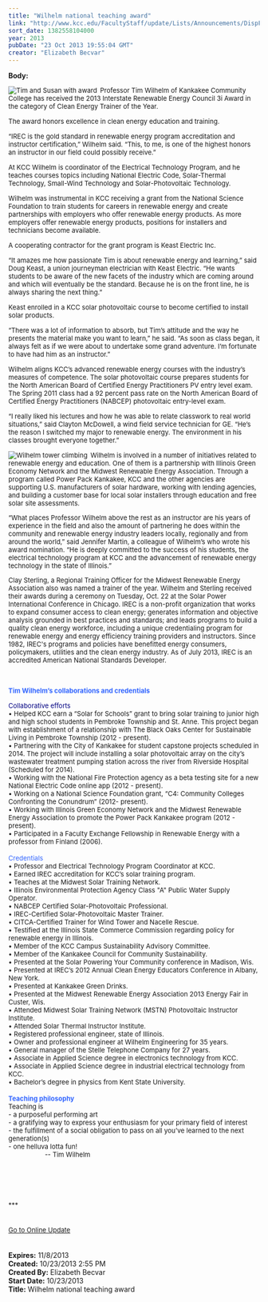 ```yaml
---
title: "Wilhelm national teaching award"
link: "http://www.kcc.edu/FacultyStaff/update/Lists/Announcements/DispForm.aspx?ID=1297"
sort_date: 1382558104000
year: 2013
pubDate: "23 Oct 2013 19:55:04 GMT"
creator: "Elizabeth Becvar"
---
```


<div><b>Body:</b> <div class="ExternalClass0DCB2B34ACB842389E8A4C2572F3EB2A">
<div><font size="2">
<div style="float:left;margin-right:6px"><img alt="Tim and Susan with award" src="/FacultyStaff/update/PublishingImages/Tim_and_Susan_Wilhelm.jpg" /></div>
<p>Professor Tim Wilhelm of Kankakee Community College has received the 2013 Interstate Renewable Energy Council 3i Award in the category of Clean Energy Trainer of the Year.</p>
<p></font><font size="2">The award honors excellence in clean energy education and training.</font></p>
<p><font size="2">“IREC is the gold standard in renewable energy program accreditation and instructor certification,” Wilhelm said. “This, to me, is one of the highest honors an instructor in our field could possibly receive.”</font></p>
<p><font size="2">At KCC Wilhelm is coordinator of the Electrical Technology Program, and he teaches courses topics including National Electric Code, Solar-Thermal Technology, Small-Wind Technology and Solar-Photovoltaic Technology.</font></p>
<p><font size="2">Wilhelm was instrumental in KCC receiving a grant from the National Science Foundation to train students for careers in renewable energy and create partnerships with employers who offer renewable energy products. As more employers offer renewable energy products, positions for installers and technicians become available.</font></p>
<p><font size="2">A cooperating contractor for the grant program is Keast Electric Inc.</font></p>
<p><font size="2">“It amazes me how passionate Tim is about renewable energy and learning,” said Doug Keast, a union journeyman electrician with Keast Electric. “He wants students to be aware of the new facets of the industry which are coming around and which will eventually be the standard. Because he is on the front line, he is always sharing the next thing.”</font></p>
<p><font size="2">Keast enrolled in a KCC solar photovoltaic course to become certified to install solar products.</font></p>
<p><font size="2">“There was a lot of information to absorb, but Tim’s attitude and the way he presents the material make you want to learn,” he said. “As soon as class began, it always felt as if we were about to undertake some grand adventure. I’m fortunate to have had him as an instructor.”</font></p>
<p><font size="2">Wilhelm aligns KCC’s advanced renewable energy courses with the industry’s measures of competence. The solar photovoltaic course prepares students for the North American Board of Certified Energy Practitioners PV entry level exam. The Spring 2011 class had a 92 percent pass rate on the North American Board of Certified Energy Practitioners (NABCEP) photovoltaic entry-level exam.</font></p>
<p><font size="2">“I really liked his lectures and how he was able to relate classwork to real world situations,” said Clayton McDowell, a wind field service technician for GE. “He’s the reason I switched my major to renewable energy. The environment in his classes brought everyone together.”</font></p>
<p><font size="2"></p>
<p></p></div>
<div>
<p></p>
<div style="float:left;margin-right:6px"><img alt="Wilhelm tower climbing" src="/FacultyStaff/update/PublishingImages/Wilhelm_Tower_Climb.jpg" /></div>
<p>Wilhelm is involved in a number of initiatives related to renewable energy and education. One of them is a partnership with Illinois Green Economy Network and the Midwest Renewable Energy Association. Through a program called Power Pack Kankakee, KCC and the other agencies are supporting U.S. manufacturers of solar hardware, working with lending agencies, and building a customer base for local solar installers through education and free solar site assessments.</p>
<p>“What places Professor Wilhelm above the rest as an instructor are his years of experience in the field and also the amount of partnering he does within the community and renewable energy industry leaders locally, regionally and from around the world,” said Jennifer Martin, a colleague of Wilhelm’s who wrote his award nomination. “He is deeply committed to the success of his students, the electrical technology program at KCC and the advancement of renewable energy technology in the state of Illinois.”</p>
<p>Clay Sterling, a Regional Training Officer for the Midwest Renewable Energy Association also was named a trainer of the year. Wilhelm and Sterling received their awards during a ceremony on Tuesday, Oct. 22 at the Solar Power International Conference in Chicago. IREC is a non-profit organization that works to expand consumer access to clean energy; generates information and objective analysis grounded in best practices and standards; and leads programs to build a quality clean energy workforce, including a unique credentialing program for renewable energy and energy efficiency training providers and instructors. Since 1982, IREC's programs and policies have benefitted energy consumers, policymakers, utilities and the clean energy industry. As of July 2013, IREC is an accredited American National Standards Developer.</p>
<p></font><font color="#3366ff" size="2"></font> </p>
<p><font color="#3366ff" size="2"><strong>Tim Wilhelm’s collaborations and credentials</strong></font></p></div>
<div><font size="2"><font style="background-color:#ffffff" color="#000080">Collaborative efforts </font><br />• Helped KCC earn a “Solar for Schools” grant to bring solar training to junior high and high school students in Pembroke Township and St. Anne. This project began with establishment of a relationship with The Black Oaks Center for Sustainable Living in Pembroke Township (2012 - present).<br />• Partnering with the City of Kankakee for student capstone projects scheduled in 2014. The project will include installing a solar photovoltaic array on the city’s wastewater treatment pumping station across the river from Riverside Hospital (Scheduled for 2014).<br />• Working with the National Fire Protection agency as a beta testing site for a new National Electric Code online app (2012 - present).<br />• Working on a National Science Foundation grant, “C4: Community Colleges Confronting the Conundrum” (2012- present).<br />• Working with Illinois Green Economy Network and the Midwest Renewable Energy Association to promote the Power Pack Kankakee program (2012 - present).<br />• Participated in a Faculty Exchange Fellowship in Renewable Energy with a professor from Finland (2006).</font></div>
<div><br /><font size="2"><font color="#3366ff">Credentials<br /></font>• Professor and Electrical Technology Program Coordinator at KCC.<br />• Earned IREC accreditation for KCC’s solar training program.<br />• Teaches at the Midwest Solar Training Network.<br />• Illinois Environmental Protection Agency Class &quot;A&quot; Public Water Supply Operator.<br />• NABCEP Certified Solar-Photovoltaic Professional.<br />• IREC-Certified Solar-Photovoltaic Master Trainer.<br />• CITCA-Certified Trainer for Wind Tower and Nacelle Rescue.<br />• Testified at the Illinois State Commerce Commission regarding policy for renewable energy in Illinois.<br />• Member of the KCC Campus Sustainability Advisory Committee.<br />• Member of the Kankakee Council for Community Sustainability.<br />• Presented at the Solar Powering Your Community conference in Madison, Wis.<br />• Presented at IREC’s 2012 Annual Clean Energy Educators Conference in Albany, New York.<br />• Presented at Kankakee Green Drinks.<br />• Presented at the Midwest Renewable Energy Association 2013 Energy Fair in Custer, Wis.<br />• Attended Midwest Solar Training Network (MSTN) Photovoltaic Instructor Institute.<br />• Attended Solar Thermal Instructor Institute.<br />• Registered professional engineer, state of Illinois.<br />• Owner and professional engineer at Wilhelm Engineering for 35 years.<br />• General manager of the Stelle Telephone Company for 27 years.<br />• Associate in Applied Science degree in electronics technology from KCC.<br />• Associate in Applied Science degree in industrial electrical technology from KCC.<br />• Bachelor’s degree in physics from Kent State University. </font></div>
<div><br /><font color="#3366ff" size="2"><strong>Teaching philosophy</strong></font></div>
<div><font size="2">Teaching is <br />- a purposeful performing art<br />- a gratifying way to express your enthusiasm for your primary field of interest<br />- the fulfillment of a social obligation to pass on all you’ve learned to the next generation(s)<br />- one helluva lotta fun!<br />                    -- Tim Wilhelm</font></div>
<div><font size="2"></font> </div>
<div><font size="2"></font> </div>
<div><font size="2"></font> </div>
<div><font size="2"></font> </div>
<div><font size="2"></font> </div>
<div><font size="2">***</font></div>
<div><font size="2"></font> </div>
<div><font size="2"></font> </div>
<div><font size="2"><a href="/FacultyStaff/update/Pages/dailyupdate.aspx">Go to Online Update</a></font></div>
<div><font size="2"></font> </div>
<div> </div></div></div>
<div><b>Expires:</b> 11/8/2013</div>
<div><b>Created:</b> 10/23/2013 2:55 PM</div>
<div><b>Created By:</b> Elizabeth Becvar</div>
<div><b>Start Date:</b> 10/23/2013</div>
<div><b>Title:</b> Wilhelm national teaching award</div>
